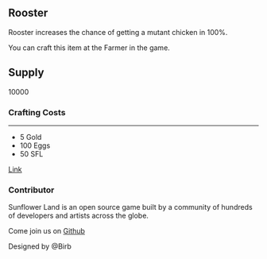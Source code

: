 ## Rooster

Rooster increases the chance of getting a mutant chicken in 100%.

You can craft this item at the Farmer in the game.

## Supply

10000

### Crafting Costs

---

- 5 Gold
- 100 Eggs
- 50 SFL

[Link](https://docs.sunflower-land.com/crafting-guide)

### Contributor

Sunflower Land is an open source game built by a community of hundreds of developers and artists across the globe.

Come join us on [Github](https://github.com/sunflower-land/sunflower-land)

Designed by @Birb
